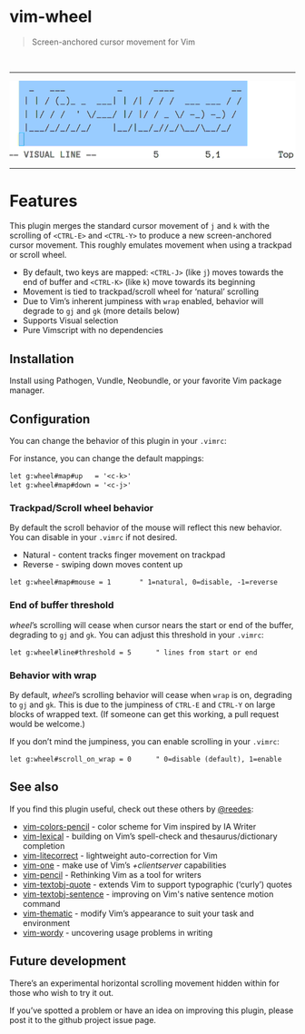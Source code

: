 # vim-wheel

> Screen-anchored cursor movement for Vim

<br/>

- - -
![demo](screenshots/demo2.gif)
- - -

# Features

This plugin merges the standard cursor movement of `j` and `k` with the
scrolling of `<CTRL-E>` and `<CTRL-Y>` to produce a new screen-anchored
cursor movement. This roughly emulates movement when using a trackpad or
scroll wheel.

* By default, two keys are mapped: `<CTRL-J>` (like `j`) moves towards the
  end of buffer and `<CTRL-K>` (like `k`) move towards its beginning
* Movement is tied to trackpad/scroll wheel for ‘natural’ scrolling
* Due to Vim’s inherent jumpiness with `wrap` enabled, behavior will
  degrade to `gj` and `gk` (more details below)
* Supports Visual selection
* Pure Vimscript with no dependencies

## Installation

Install using Pathogen, Vundle, Neobundle, or your favorite Vim package
manager.

## Configuration

You can change the behavior of this plugin in your `.vimrc`:

For instance, you can change the default mappings:

```vim
let g:wheel#map#up   = '<c-k>' 
let g:wheel#map#down = '<c-j>'
```

### Trackpad/Scroll wheel behavior

By default the scroll behavior of the mouse will reflect this new
behavior. You can disable in your `.vimrc` if not desired.

* Natural - content tracks finger movement on trackpad
* Reverse - swiping down moves content up

```vim
let g:wheel#map#mouse = 1       " 1=natural, 0=disable, -1=reverse
```

### End of buffer threshold

_wheel_’s scrolling will cease when cursor nears the start or end of the
buffer, degrading to `gj` and `gk`. You can adjust this threshold in your
`.vimrc`:

```vim
let g:wheel#line#threshold = 5      " lines from start or end
```

### Behavior with wrap

By default, _wheel_’s scrolling behavior will cease when `wrap` is on,
degrading to `gj` and `gk`. This is due to the jumpiness of `CTRL-E` and
`CTRL-Y` on large blocks of wrapped text. (If someone can get this
working, a pull request would be welcome.)

If you don’t mind the jumpiness, you can enable scrolling in your
`.vimrc`:

```
let g:wheel#scroll_on_wrap = 0      " 0=disable (default), 1=enable
```

## See also

If you find this plugin useful, check out these others by [@reedes][re]:

* [vim-colors-pencil][cp] - color scheme for Vim inspired by IA Writer
* [vim-lexical][lx] - building on Vim’s spell-check and thesaurus/dictionary completion
* [vim-litecorrect][lc] - lightweight auto-correction for Vim
* [vim-one][vo] - make use of Vim’s _+clientserver_ capabilities 
* [vim-pencil][pn] - Rethinking Vim as a tool for writers
* [vim-textobj-quote][qu] - extends Vim to support typographic (‘curly’) quotes
* [vim-textobj-sentence][ts] - improving on Vim's native sentence motion command
* [vim-thematic][th] - modify Vim’s appearance to suit your task and environment 
* [vim-wordy][wo] - uncovering usage problems in writing 

[re]: http://github.com/reedes
[cp]: http://github.com/reedes/vim-colors-pencil
[vo]: http://github.com/reedes/vim-one
[pn]: http://github.com/reedes/vim-pencil
[lx]: http://github.com/reedes/vim-lexical
[lc]: http://github.com/reedes/vim-litecorrect
[qu]: http://github.com/reedes/vim-textobj-quote
[ts]: http://github.com/reedes/vim-textobj-sentence
[th]: http://github.com/reedes/vim-thematic
[wo]: http://github.com/reedes/vim-wordy

## Future development

There’s an experimental horizontal scrolling movement hidden within for
those who wish to try it out.

If you’ve spotted a problem or have an idea on improving this plugin,
please post it to the github project issue page.

